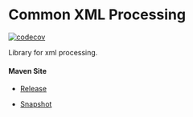 # Common XML Processing

[![codecov](https://codecov.io/gh/bremersee/common-xml/branch/develop/graph/badge.svg)](https://codecov.io/gh/bremersee/common-xml)

Library for xml processing.

#### Maven Site

- [Release](https://bremersee.github.io/common-xml/index.html)

- [Snapshot](https://nexus.bremersee.org/repository/maven-sites/common-xml/1.0.0-SNAPSHOT/index.html)

